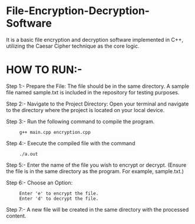 # File-Encryption-Decryption-Software
It is a basic file encryption and decryption software implemented in C++, utilizing the Caesar Cipher technique as the core logic.



# HOW TO RUN:-

Step 1:- Prepare the File: The file should be in the same directory. A sample file named sample.txt is included in the repository for testing purposes.

Step 2:- Navigate to the Project Directory: Open your terminal and navigate to the directory where the project is located on your local device.

Step 3:- Run the following command to compile the program.

         g++ main.cpp encryption.cpp

Step 4:- Execute the compiled file with the command

         ./a.out

Step 5:- Enter the name of the file you wish to encrypt or decrypt. (Ensure the file is in the same directory as the program. For example, sample.txt.)

Step 6:- Choose an Option:

         Enter 'e' to encrypt the file.
         Enter 'd' to decrypt the file.
         
Step 7:- A new file will be created in the same directory with the processed content.
